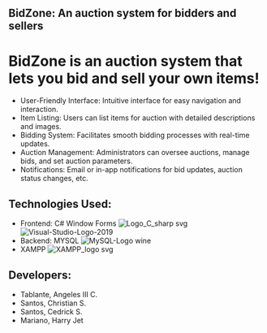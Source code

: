 **BidZone: An auction system for bidders and sellers**
---
# BidZone is an auction system that lets you bid and sell your own items!

- User-Friendly Interface: Intuitive interface for easy navigation and interaction.
- Item Listing: Users can list items for auction with detailed descriptions and images.
- Bidding System: Facilitates smooth bidding processes with real-time updates.
- Auction Management: Administrators can oversee auctions, manage bids, and set auction parameters.
- Notifications: Email or in-app notifications for bid updates, auction status changes, etc.

## Technologies Used:
- Frontend: C# Window Forms
![Logo_C_sharp svg](https://github.com/angeles3rdy/app-dev/assets/120288381/2df8407b-a558-4db4-ac62-87a53130e103)
![Visual-Studio-Logo-2019](https://github.com/angeles3rdy/app-dev/assets/120288381/a147c4bc-32f7-42c5-b551-b98ca3d602d3)
- Backend: MYSQL
![MySQL-Logo wine](https://github.com/angeles3rdy/app-dev/assets/120288381/ca9f870e-4b55-402f-a3ec-31e82284b923)
- XAMPP
![XAMPP_logo svg](https://github.com/angeles3rdy/app-dev/assets/120288381/22cfc091-c50c-4bc4-82b9-dfe027ad50d0)

## Developers:
- Tablante, Angeles III C.
- Santos, Christian S.
- Santos, Cedrick S.
- Mariano, Harry Jet
